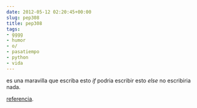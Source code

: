 ```yaml
---  
date: 2012-05-12 02:20:45+00:00  
slug: pep308  
title: pep308  
tags:  
- gggg  
- humor  
- o/  
- pasatiempo  
- python  
- vida  
---  
```

  
es una maravilla que escriba esto _if_ podria escribir esto _else_ no escribiria nada.  
  
[referencia](http://www.python.org/dev/peps/pep-0308/).  
